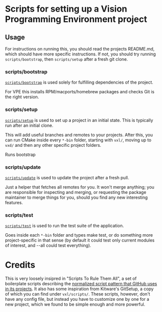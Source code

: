 # Scripts for setting up a Vision Programming Environment project

## Usage
For instructions on running this, you should read the projects README.md, which
should have more specific instructions. If not, you should try running
`scripts/bootstrap`, then `scripts/setup` after a fresh git clone.

### scripts/bootstrap

[`scripts/bootstrap`][bootstrap] is used solely for fulfilling dependencies of the project.

For VPE this installs RPM/macports/homebrew packages and checks Git is the right version.

### scripts/setup

[`scripts/setup`][setup] is used to set up a project in an initial state.
This is typically run after an initial clone.

This will add useful branches and remotes to your projects.
After this, you can run CMake inside every `*-bin` folder, starting with `vxl/`,
moving up to `vxd/` and then any other specific project folders.

Runs bootstrap

### scripts/update

[`scripts/update`][update] is used to update the project after a fresh pull.

Just a helper that fetches all remotes for you. It won't merge anything; you are
responsible for inspecting and merging, or requesting the package maintainer to
merge things for you, should you find any new interesting features.

### scripts/test

[`scripts/test`][test] is used to run the test suite of the application.

Goes inside each `*-bin` folder and types make test, or do something more
project-specific in that sense (by default it could test only current modules of
interest, and --all could test everything).

[bootstrap]: scripts/bootstrap
[setup]: scripts/setup
[update]: scripts/update
[test]: scripts/test

# Credits

This is very loosely insipred in "Scripts To Rule Them All",
a set of boilerplate scripts describing the [normalized script pattern
that GitHub uses in its projects](http://githubengineering.com/scripts-to-rule-them-all/). 
It also has some inspiration from Kitware's GitSetup, a copy of which you can
find under `vxl/scripts/`. These scripts, however, don't have any config file,
but instead you have to customize one by one for a new project, which we found
to be simple enough and more powerful.
